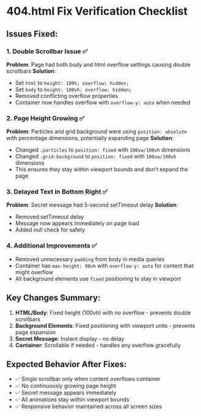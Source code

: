 # 404.html Fix Verification Checklist

## Issues Fixed:

### 1. Double Scrollbar Issue ✅
**Problem**: Page had both body and html overflow settings causing double scrollbars
**Solution**:
- Set `html` to `height: 100%; overflow: hidden;`
- Set `body` to `height: 100vh; overflow: hidden;`
- Removed conflicting overflow properties
- Container now handles overflow with `overflow-y: auto` when needed

### 2. Page Height Growing ✅
**Problem**: Particles and grid background were using `position: absolute` with percentage dimensions, potentially expanding page
**Solution**:
- Changed `.particles` to `position: fixed` with `100vw/100vh` dimensions
- Changed `.grid-background` to `position: fixed` with `100vw/100vh` dimensions
- This ensures they stay within viewport bounds and don't expand the page

### 3. Delayed Text in Bottom Right ✅
**Problem**: Secret message had 5-second setTimeout delay
**Solution**:
- Removed setTimeout delay
- Message now appears immediately on page load
- Added null check for safety

### 4. Additional Improvements ✅
- Removed unnecessary `padding` from body in media queries
- Container has `max-height: 90vh` with `overflow-y: auto` for content that might overflow
- All background elements use `fixed` positioning to stay in viewport

## Key Changes Summary:
1. **HTML/Body**: Fixed height (100vh) with no overflow - prevents double scrollbars
2. **Background Elements**: Fixed positioning with viewport units - prevents page expansion
3. **Secret Message**: Instant display - no delay
4. **Container**: Scrollable if needed - handles any overflow gracefully

## Expected Behavior After Fixes:
- ✅ Single scrollbar only when content overflows container
- ✅ No continuously growing page height
- ✅ Secret message appears immediately
- ✅ All animations stay within viewport bounds
- ✅ Responsive behavior maintained across all screen sizes